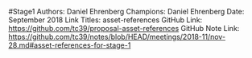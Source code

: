 #Stage1
Authors: Daniel Ehrenberg
Champions: Daniel Ehrenberg
Date: September 2018
Link Titles: asset-references
GitHub Link: https://github.com/tc39/proposal-asset-references
GitHub Note Link: https://github.com/tc39/notes/blob/HEAD/meetings/2018-11/nov-28.md#asset-references-for-stage-1
